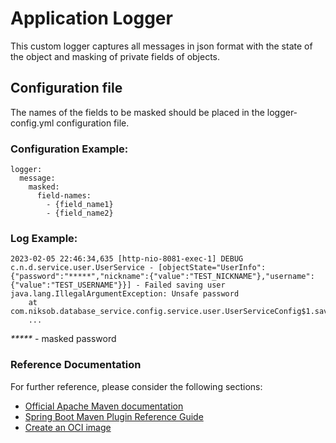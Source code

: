 # Application Logger

This custom logger captures all messages in json format with the state of the object and masking of private fields of objects.

## Configuration file
The names of the fields to be masked should be placed in the logger-config.yml configuration file.

### Configuration Example:
```
logger:
  message:
    masked:
      field-names:
        - {field_name1}
        - {field_name2}
```

### Log Example:
```
2023-02-05 22:46:34,635 [http-nio-8081-exec-1] DEBUG  c.n.d.service.user.UserService - [objectState="UserInfo": {"password":"*****","nickname":{"value":"TEST_NICKNAME"},"username":{"value":"TEST_USERNAME"}}] - Failed saving user
java.lang.IllegalArgumentException: Unsafe password
	at com.niksob.database_service.config.service.user.UserServiceConfig$1.save(UserServiceConfig.java:49)
	...
```
_*****_ - masked password

### Reference Documentation

For further reference, please consider the following sections:

* [Official Apache Maven documentation](https://maven.apache.org/guides/index.html)
* [Spring Boot Maven Plugin Reference Guide](https://docs.spring.io/spring-boot/docs/3.1.5/maven-plugin/reference/html/)
* [Create an OCI image](https://docs.spring.io/spring-boot/docs/3.1.5/maven-plugin/reference/html/#build-image)

